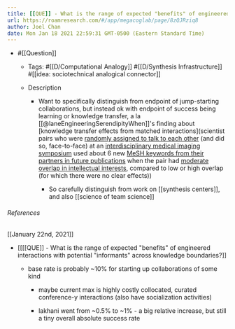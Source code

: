 ```yaml
---
title: [[QUE]] - What is the range of expected "benefits" of engineered interactions with potential "informants" across knowledge boundaries?
url: https://roamresearch.com/#/app/megacoglab/page/8zQJRziq8
author: Joel Chan
date: Mon Jan 18 2021 22:59:31 GMT-0500 (Eastern Standard Time)
---
```


- #[[Question]]

    - Tags: #[[D/Computational Analogy]] #[[D/Synthesis Infrastructure]] #[[idea: sociotechnical analogical connector]]

    - Description

        - Want to specifically distinguish from endpoint of jump-starting collaborations, but instead ok with endpoint of success being learning or knowledge transfer, a la [[@laneEngineeringSerendipityWhen]]'s finding about [knowledge transfer effects from matched interactions](scientist pairs who were [randomly assigned to talk to each other](((Dvg9ncop6))) (and did so, face-to-face) at an [interdisciplinary medical imaging symposium](((HvQgkhAIF))) used about 6 new [MeSH keywords from their partners in future publications](((08vh79BF1))) when the pair had [moderate overlap in intellectual interests](((_eEx8ZIIv))), compared to low or high overlap (for which there were no clear effects))

            - So carefully distinguish from work on [[synthesis centers]], and also [[science of team science]]

###### References

[[January 22nd, 2021]]

- [[[[QUE]] - What is the range of expected "benefits" of engineered interactions with potential "informants" across knowledge boundaries?]]

    - base rate is probably ~10% for starting up collaborations of some kind

        - maybe current max is highly costly collocated, curated conference-y interactions (also have socialization activities)

        - lakhani went from ~0.5% to ~1% - a big relative increase, but still a tiny overall absolute success rate
